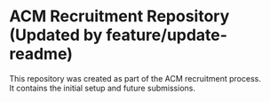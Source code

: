 # ACM Recruitment Repository (Updated by feature/update-readme)

This repository was created as part of the ACM recruitment process.  
It contains the initial setup and future submissions.
